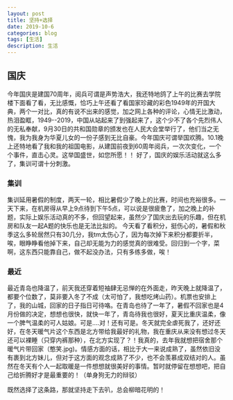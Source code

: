 ```yaml
---
layout: post
title: 坚持+选择
date: 2019-10-6
categories: blog
tags: [生活]
description: 生活
---
```




## 国庆
  今年国庆是建国70周年，阅兵可谓是声势浩大，我还特地鸽了上午的比赛去学院楼下面看了看，无比感慨，恰巧上午还看了看国家珍藏的彩色1949年的开国大典，两个一对比，真的有说不出来的感觉，加之网上各种的评论，心情无比激动，热泪盈眶，1949--2019，中国从站起来了到强起来了，这个少不了各个先烈伟人的无私奉献，9月30日的共和国勋章的颁发也在人民大会堂举行了，他们当之无愧，我为我身为华夏儿女的一份子感到无比自豪。今年国庆可谓举国欢腾。10.1晚上还特地看了我和我的祖国电影，从建国前夜到60周年阅兵，一次次变化，一个个事件，直击心灵。这举国盛世，如您所愿！！
  好了，国庆的娱乐活动就这么多了，集训可谓十分刺激。

### 集训

  集训延用暑假的制度，两天一轮，相比暑假少了晚上的比赛，时间也充裕很多。一天下来，在机房得从早上9点待到下午5点，可以说是很疲惫了，加之晚上的补题，实际上娱乐活动真的不多，但回望起来，虽然少了国庆出去玩的乐趣，但在机房和队友一起A题的快乐也是无法比拟的。
  今天看了看积分，挺伤心的，暑假和秋季这么多轮居然只有30几分，我tm太伤心了，因为每次掉下来积分都要折半，唉，眼睁睁看他掉下来，自己却无能为力的感觉真的很难受。回归到一个字，菜啊，这东西只能靠自己，做不起没办法，只有多练多做，唉！

### 最近

  最近青岛也降温了，前天我还穿着短袖肆无忌惮的在外面走，昨天晚上就降温了，都要个位数了，莫非要入冬了不成（太可怕了，我想吃烤山药）。机票也安排上了，我的山城，回家的日子指日可待咯。在青岛也待了一年了，暑假不回家也是4月份做的决定，想想也很快，就快一年了，青岛待我也很好，夏天比重庆温柔，像一个脾气温柔的可人姑娘。可是....对！还有可是。冬天就完全虐死我了，还好还好，在冬天暖气片这个东西是北方带给我最好的礼物，我在重庆从来没有想过冬天还可以裸睡（只穿内裤那种），在北方实现了？！我真的，去年我就想把宿舍那个暖气片带回家（憨笑.jpg)。情感方面的话，相比于大一来说成熟了，虽然依旧没有裹到北方妹儿，但对于这方面的观念成熟了不少，也不会羡慕成双结对的人。虽然在冬天有个人一起取暖是一件想想就很美好的事情。暂时就停留在想想吧，把自己给折腾好才是最重要的！（单身狗无力的辩驳）

  既然选择了这条路，那就坚持走下去叭，总会柳暗花明的！












